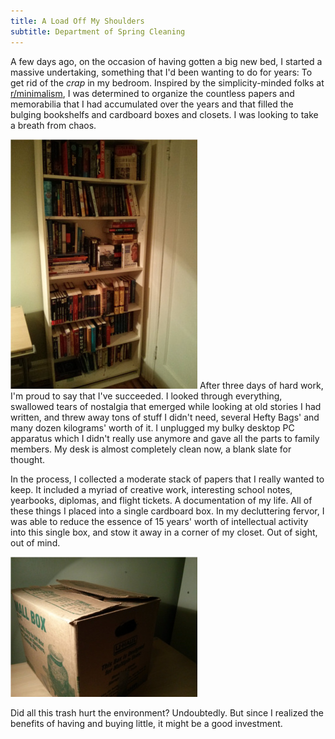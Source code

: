 ```yaml
---
title: A Load Off My Shoulders
subtitle: Department of Spring Cleaning
---
```

A few days ago, on the occasion of having gotten a big new bed, I started a massive undertaking, something that I'd been wanting to do for years: To get rid of the _crap_ in my bedroom. Inspired by the simplicity-minded folks at [r/minimalism](http://www.reddit.com/r/minimalism),  I was determined to organize the countless papers and memorabilia that I had accumulated over the years and that filled the bulging bookshelfs and cardboard boxes and closets. I was looking to take a breath from chaos.

<img src="img/bookcase1.jpg" class="left-aligned medium-size"> After three days of hard work, I'm proud to say that I've succeeded. I looked through everything, swallowed tears of nostalgia that emerged while looking at old stories I had written, and threw away tons of stuff I didn't need, several Hefty Bags' and many dozen kilograms' worth of it. I unplugged my bulky desktop PC apparatus which I didn't really use anymore and gave all the parts to family members. My desk is almost completely clean now, a blank slate for thought.

In the process, I collected a moderate stack of papers that I really wanted to keep. It included a myriad of creative work, interesting school notes, yearbooks, diplomas, and flight tickets. A documentation of my life. All of these things I placed into a single cardboard box. In my decluttering fervor, I was able to reduce the essence of 15 years' worth of intellectual activity into this single box, and stow it away in a corner of my closet. Out of sight, out of mind.

![The box into which I condensed my life](img/box.jpg)

Did all this trash hurt the environment? Undoubtedly. But since I realized the benefits of having and buying little, it might be a good investment. 
